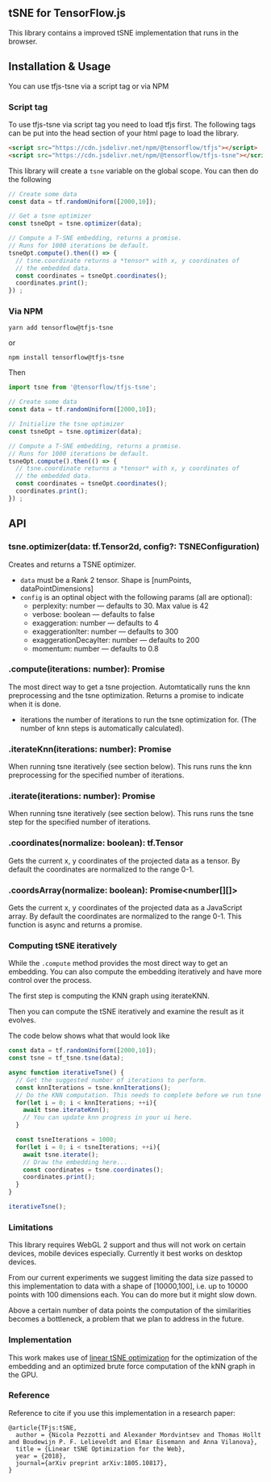 ## tSNE for TensorFlow.js

This library contains a improved tSNE implementation that runs in the browser.


## Installation & Usage

You can use tfjs-tsne via a script tag or via NPM

### Script tag

To use tfjs-tsne via script tag you need to load tfjs first. The following tags
can be put into the head section of your html page to load the library.

```html
<script src="https://cdn.jsdelivr.net/npm/@tensorflow/tfjs"></script>
<script src="https://cdn.jsdelivr.net/npm/@tensorflow/tfjs-tsne"></script>
```

This library will create a `tsne` variable on the global scope.
You can then do the following

```js
// Create some data
const data = tf.randomUniform([2000,10]);

// Get a tsne optimizer
const tsneOpt = tsne.optimizer(data);

// Compute a T-SNE embedding, returns a promise.
// Runs for 1000 iterations be default.
tsneOpt.compute().then(() => {
  // tsne.coordinate returns a *tensor* with x, y coordinates of
  // the embedded data.
  const coordinates = tsneOpt.coordinates();
  coordinates.print();
}) ;
```

### Via NPM

```
yarn add tensorflow@tfjs-tsne
```
or
```
npm install tensorflow@tfjs-tsne
```

Then

```js
import tsne from '@tensorflow/tfjs-tsne';

// Create some data
const data = tf.randomUniform([2000,10]);

// Initialize the tsne optimizer
const tsneOpt = tsne.optimizer(data);

// Compute a T-SNE embedding, returns a promise.
// Runs for 1000 iterations be default.
tsneOpt.compute().then(() => {
  // tsne.coordinate returns a *tensor* with x, y coordinates of
  // the embedded data.
  const coordinates = tsneOpt.coordinates();
  coordinates.print();
}) ;
```

## API

### tsne.optimizer(data: tf.Tensor2d, config?: TSNEConfiguration)

Creates and returns a TSNE optimizer.

- `data` must be a Rank 2 tensor. Shape is [numPoints, dataPointDimensions]
- `config` is an optinal object with the following params (all are optional):
  - perplexity: number — defaults to 30. Max value is 42
  - verbose: boolean — defaults to false
  - exaggeration: number — defaults to 4
  - exaggerationIter: number — defaults to 300
  - exaggerationDecayIter: number — defaults to 200
  - momentum: number — defaults to 0.8

### .compute(iterations: number): Promise<void>

The most direct way to get a tsne projection. Automtatically runs the knn preprocessing
and the tsne optimization. Returns a promise to indicate when it is done.

- iterations the number of iterations to run the tsne optimization for. (The number of knn steps is automatically calculated).

### .iterateKnn(iterations: number): Promise<void>

When running tsne iteratively (see section below). This runs runs the knn preprocessing
for the specified number of iterations.

### .iterate(iterations: number): Promise<void>

When running tsne iteratively (see section below). This runs runs the tsne step for the specified number of iterations.

### .coordinates(normalize: boolean): tf.Tensor

Gets the current x, y coordinates of the projected data as a tensor. By 
default the coordinates are normalized to the range 0-1.

### .coordsArray(normalize: boolean): Promise<number[][]>

Gets the current x, y coordinates of the projected data as a JavaScript array.
By default the coordinates are normalized to the range 0-1. This function is
async and returns a promise.

### Computing tSNE iteratively

While the `.compute` method provides the most direct way to get an embedding. You can also compute the embedding iteratively and have more control over the process.

The first step is computing the KNN graph using iterateKNN.

Then you can compute the tSNE iteratively and examine the result as it evolves.

The code below shows what that would look like

```javascript
const data = tf.randomUniform([2000,10]);
const tsne = tf_tsne.tsne(data);

async function iterativeTsne() {
  // Get the suggested number of iterations to perform.
  const knnIterations = tsne.knnIterations();
  // Do the KNN computation. This needs to complete before we run tsne
  for(let i = 0; i < knnIterations; ++i){
    await tsne.iterateKnn();
    // You can update knn progress in your ui here.
  }

  const tsneIterations = 1000;
  for(let i = 0; i < tsneIterations; ++i){
    await tsne.iterate();
    // Draw the embedding here...
    const coordinates = tsne.coordinates();
    coordinates.print();
  }
}

iterativeTsne();
```

### Limitations

This library requires WebGL 2 support and thus will not work on certain devices, mobile devices especially. Currently it best works on desktop devices.

From our current experiments we suggest limiting the data size passed to this implementation
to data with a shape of [10000,100], i.e. up to 10000 points with 100 dimensions each. You can do more but it might slow down.

Above a certain number of data points the computation of the similarities becomes a bottleneck, a problem that we plan to address in the future.


### Implementation
This work makes use of [linear tSNE optimization](https://arxiv.org/abs/1805.10817) for the optimization of the embedding and an optimized brute force computation of the kNN graph in the GPU.

### Reference
Reference to cite if you use this implementation in a research paper:

```
@article{TFjs:tSNE,
  author = {Nicola Pezzotti and Alexander Mordvintsev and Thomas Hollt and Boudewijn P. F. Lelieveldt and Elmar Eisemann and Anna Vilanova},
  title = {Linear tSNE Optimization for the Web},
  year = {2018},
  journal={arXiv preprint arXiv:1805.10817},
}
```
